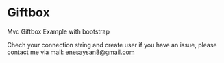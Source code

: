 # Giftbox
Mvc Giftbox Example with bootstrap

Chech your connection string and create user
if you have an issue, please contact me via mail: enesaysan8@gmail.com